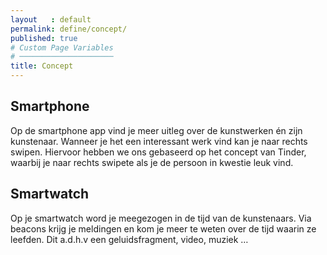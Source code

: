 ```yaml
---
layout   : default
permalink: define/concept/
published: true
# Custom Page Variables
# ─────────────────────
title: Concept
---
```

## Smartphone
Op de smartphone app vind je meer uitleg over de kunstwerken én zijn kunstenaar. Wanneer je het een interessant werk vind kan je naar rechts swipen. Hiervoor hebben we ons gebaseerd op het concept van Tinder, waarbij je naar rechts swipete als je de persoon in kwestie leuk vind. 
## Smartwatch
Op je smartwatch word je meegezogen in de tijd van de kunstenaars. Via beacons krijg je meldingen en kom je meer te weten over de tijd waarin ze leefden. Dit a.d.h.v een geluidsfragment, video, muziek … 
